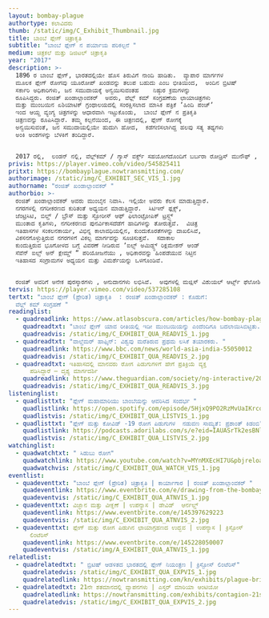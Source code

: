```yaml
---
layout: bombay-plague
authortype: ಕಲಾವಿದರು
thumb: /static/img/C_Exhibit_Thumbnail.jpg
title: ಬಾಂಬೆ ಪ್ಲೇಗ್‌ ಚಿತ್ರಾಕೃತಿ
subtitle: "ಬಾಂಬೆ ಪ್ಲೇಗ್‌ ನ ಪರ್ಯಾಯ ಪರಿಕಲ್ಪನೆ "
medium: ಚಿತ್ರಕಲೆ ಮತ್ತು ಡಿಜಿಟಲ್‌ ಚಿತ್ರಾಕೃತಿ
year: "2017"
description: >-
  1896 ರ ಬಾಂಬೆ ಪ್ಲೇಗ್‌, ಭಾರತದಲ್ಲಿಯೇ ಹೊಸ ತಿರುವಿಗೆ ನಾಂದಿ ಹಾಡಿತು.  ವ್ಯಾಪಾರ ಮಾರ್ಗಗಳ
  ಮೂಲಕ ಪ್ಲೇಗ್‌ ರೋಗವು ಯೂರೋಪ್‌ ಖಂಡವನ್ನು ತಲುಪ ಬಹುದು ಎಂಬ ಭೀತಿಯಿಂದ,  ಅಂದಿನ ಬ್ರಿಟಿಷ್‌
  ಸರ್ಕಾರಿ ಅಧಿಕಾರಿಗಳು, ಜನ ಸಮುದಾಯಕ್ಕೆ ಅನ್ವಯಿಸುವಂತಹ    ನಿಷ್ಠುರ ಕ್ರಮಗಳನ್ನು
  ರೂಪಿಸಿದ್ದರು. ರಂಜಿತ್‌ ಖಂಡಾಲ್ಗಾಂವಕರ್‌  ಅವರು, ವೆಲ್ಲ್ ಕಮ್‌ ಸಂಗ್ರಹಣೆಯ ಛಾಯಾಚಿತ್ರಗಳು
  ಮತ್ತು ಮುಂಬಯಿನ ಏಶಿಯಾಟಿಕ್‌ ಗ್ರಂಥಾಲಯದಲ್ಲಿ ಸಂರಕ್ಷಿಸಲಾದ ಮಾಸಿಕ ಪತ್ರಿಕೆ ʼಹಿಂದಿ ಪಂಚ್‌ʼ
  ಇಂದ ಆಯ್ದ ವ್ಯಂಗ್ಯ ಚಿತ್ರಗಳನ್ನು ಆಧಾರವಾಗಿ ಇಟ್ಟುಕೊಂಡು,  ಬಾಂಬೆ ಪ್ಲೇಗ್ ನ ಪ್ರತಿಕೃತಿ
  ಚಿತ್ರಣವನ್ನು ರೂಪಿಸಿದ್ದಾರೆ. ತಮ್ಮ ಕಲ್ಪನೆಯಿಂದ, ಈ ಚಿತ್ರಣದಲ್ಲಿ, ಪ್ಲೇಗ್‌ ರೋಗಕ್ಕೆ
  ಅನ್ವಯಿಸುವಂತೆ, ಜನ ಸಮುದಾಯಲ್ಲಿಯೇ ಹುದುಗಿ ಹೋದ,  ಕಡೆಗಣಿಸಲಾಗಿದ್ದ ಹಲವು ಸತ್ಯ ತಥ್ಯಗಳು
  ಅಂಕಿ ಅಂಶಗಳನ್ನು ಬೆಳಕಿಗೆ ತಂದಿದ್ದಾರೆ. 


  2017 ರಲ್ಲಿ,  ಲಂಡನ್ ನಲ್ಲಿ, ವೆಲ್ಲ್‌ಕಮ್‌ / ಗ್ಯಾಸ್‌ ವರ್ಕ್ಸ್‌ ಸಹಯೋಗದೊಂದಿಗೆ ಬರ್ಬರಾ ರೋಡ್ರಿಸ್‌ ಮುನೌಫ್‌ ,‌ ಸಂಯೋಜಿಸಿದ ʼಆಯುರ್ವೇದಿಕ್‌ ಮ್ಯಾನ್”‌ ಪ್ರದರ್ಶನದ ಅಂಗವಾಗಿ ವೆಲ್ಲ್‌ಕಮ್‌ ಸಂಗ್ರಹಣೆಯ ಮೂಲಕ ಈ ಕಾರ್ಯಕ್ರಮವನ್ನು ಮೂಲತಃ ಆಯೋಜಿಸಲಾಗಿತ್ತು.
privis: https://player.vimeo.com/video/545825411
pritxt: https://bombayplague.nowtransmitting.com/
authorimage: /static/img/C_EXHIBIT_SEC_VIS_1.jpg
authorname: "ರಂಜಿತ್‌ ಖಂಡಾಲ್ಗಾಂವಕರ್‌ "
authorbio: >-
  ರಂಜಿತ್‌ ಖಂಡಾಲ್ಗಾಂವಕರ್‌ ಅವರು ಮುಂಬೈನ ನಿವಾಸಿ. ಇಲ್ಲಿಯೇ ಅವರು ಕೆಲಸ ಮಾಡುತ್ತಿದ್ದಾರೆ.
  ನಗರಗಳಲ್ಲಿ ನಗರೀಕರಣದ ಕುರಿತಂತೆ ಅಧ್ಯಯನ ಮಾಡುತ್ತಿದ್ದಾರೆ.  ಸಿಟಿಇನ್‌ ಫ್ಲಕ್ಸ್‌,
  ಜೆಂಟ್ರಿಸಿಟಿ, ಬಿಲ್ಡ್ / ಬ್ರೌಸ್‌ ಮತ್ತು ಸ್ಟೋರೀಸ್‌ ಆಫ್‌ ಫಿಲಾಂಟ್ರೋಪಿಕ್‌ ಟ್ರಸ್ಟ್ಸ್‌
  ಮುಂತಾದ ಕೃತಿಗಳು, ನಗರೀಕರಣದ ಪುನರ್ವಿಕಾಸದೆಡೆಗೆ ಹಾದಿಗಳನ್ನು ತೋರುತ್ತವೆ.  ವಿಚಿತ್ರ
  ಇತಿಹಾಸಗಳ ಸಂಕಲನಕಾರ್ಯ, ವಿಭಿನ್ನ ಕಾಲಾವಧಿಯಲ್ಲಿನ, ಕುಂದುಕೊರತೆಗಳನ್ನು ದಾಖಲಿಸಿವೆ,
  ವಿಕಸನಗೊಳ್ಳುತ್ತಿರುವ ನಗರಗಳಿಗೆ ವಿಕಲ್ಪ ಮಾರ್ಗವನ್ನು ಸೂಚಿಸುತ್ತವೆ.  ಸದಾಕಾಲ
  ಕುಂದುತ್ತಿರುವ ಭೂಗೋಳದ ಬಗ್ಗೆ ವಿವರಣೆ ನೀಡಿರುವ ʼಐಲ್ಸ್‌ ಅಮಿಡ್ಸ್ಟ್‌ ರಿಕ್ಲಮೇಶನ್‌ ಆಂಡ್‌
  ಸೆವೆನ್‌ ಐಲ್ಸ್‌ ಅನ್‌ ಕ್ಲೇಮ್ಡ್‌ “ ಪರಿಯೋಜನೆಯು , ಅಧಿಕಾರವನ್ನು ಹಿಂಪಡೆಯುವ ನಿಟ್ಟಿನ
  ಇತಿಹಾಸದ ಸಂಗ್ರಾಮಗಳ ಅಧ್ಯಯನ ಮತ್ತು ವಿಮರ್ಶೆಯನ್ನು ಒಳಗೊಂಡಿವೆ.       


  ರಂಜಿತ್‌ ಅವರಿಗೆ ಅನೇಕ ಪುರಸ್ಕಾರಗಳು , ಅನುದಾನಗಳು ಲಭಿಸಿವೆ.  ಅವುಗಳಲ್ಲಿ ಮಜ್ಲಿಸ್‌ ವಿಶುಯಲ್‌ ಆರ್ಟ್ಸ್‌ ಫೆಲೋಶಿಪ್‌, ಯೂ.ಡಿ.ಆರ್.ಐ ಆರ್ಖಿಟೆಕ್ಚರಲ್‌ ಫೆಲೋಶಿಪ್‌ , ಲೆವೆರ್‌ ಹುಲ್ಮೆ ಆರ್ಟಿಸ್ಟ್‌ ರೆಸಿಡೆಂಸಿ, ಸಾಯಿ ಹಾರ್ವರ್ಡ್‌ ಯೂನಿವರ್ಸಿಟಿ ಆರ್ಟಿಸ್ಟ್‌ ರೆಸಿಡೆಂಸಿ ಹಾಗೂ ವೆಲ್‌ಕಮ್‌ ಟ್ರಸ್ಟ್‌ ನಿಂದ ಸೀಡ್‌ ಫಂಡಿಂಗ್‌ ಪುರಸ್ಕಾರ ಲಭಿಸಿವೆ.
tervis: https://player.vimeo.com/video/537285108
tertxt: "ಬಾಂಬೆ ಪ್ಲೇಗ್‌ (ಪ್ರೇರಿತ) ಚಿತ್ರಾಕೃತಿ  : ರಂಜಿತ್‌ ಖಂಡಾಲ್ಗಾಂವಕರ್‌ : ಕೊಡುಗೆ:
  ವೆಲ್ಲ್ ಕಮ್‌ ಸಂಗ್ರಹಣೆ "
readinglist:
  - quadreadlink: https://www.atlasobscura.com/articles/how-bombay-plague-changed-mumbai
    quadreadtxt: "ಬಾಂಬೆ ಪ್ಲೇಗ್ ಯಾವ ರೀತಿಯಲ್ಲಿ ಇಡೀ ಮುಂಬಯಿಯನ್ನು ಎಂದೆಂದಿಗೂ ಬದಲಾಯಿಸಿಬಿಟ್ಟಿತು. "
    quadreadvis: /static/img/C_EXHIBIT_QUA_READVIS_1.jpg
  - quadreadtxt: "ವಾಲ್ಡೆಮರ್‌ ಹಾಫ್ಕಿನ್‌: ವಿಶ್ವವು ಮರೆತಿರುವ ಪ್ರಥಮ ಲಸಿಕೆ ತಯಾರಕರು. "
    quadreadlink: https://www.bbc.com/news/world-asia-india-55050012
    quadreadvis: /static/img/C_EXHIBIT_QUA_READVIS_2.jpg
  - quadreadtxt: ಇತಿಹಾಸದಲ್ಲಿ ಮಾನವರು ರೋಗ ಪಿಡುಗುಗಳಿಗೆ ಹೇಗೆ ಪ್ರತಿಕ್ರಿಯೆ ವ್ಯಕ್ತ
      ಪಡಿಸಿದ್ದಾರೆ – ದೃಶ್ಯ ಮಾರ್ಗದರ್ಶಿ
    quadreadlink: https://www.theguardian.com/society/ng-interactive/2020/apr/29/how-humans-have-reacted-to-pandemics-through-history-a-visual-guide
    quadreadvis: /static/img/C_EXHIBIT_QUA_READVIS_3.jpg
listeninglist:
  - quadlisttxt: "ಪ್ಲೇಗ್‌ ಮಹಾಮಾರಿಯು ಬಾಂಬೆಯನ್ನು ಆವರಿಸಿದ ಸಂದರ್ಭ "
    quadlistlink: https://open.spotify.com/episode/5HjxQ9PO2RzMvUaIKrcq9A
    quadlistvis: /static/img/C_EXHIBIT_QUA_LISTVIS_1.jpg
  - quadlisttxt: "ಪ್ಲೇಗ್‌ ಮತ್ತು ಕೋವಿಡ್‌ -19 ರೋಗ ಪಿಡುಗುಗಳ  ನಡುವಣ ಸಾಮ್ಯತೆ: ಪ್ರಶಾಂತ್‌ ಕಿಡಂಬಿ"
    quadlistlink: https://podcasts.adorilabs.com/s/e?eid=IAUASrTk2esBNlB6
    quadlistvis: /static/img/C_EXHIBIT_QUA_LISTVIS_2.jpg
watchinglist:
  - quadwatchtxt: " ಸಿಡುಬು ರೋಗ"
    quadwatchlink: https://www.youtube.com/watch?v=MYnMXEcHI7U&pbjreload=101
    quadwatchvis: /static/img/C_EXHIBIT_QUA_WATCH_VIS_1.jpg
eventlist:
  - quadeventtxt: "ಬಾಂಬೆ ಪ್ಲೇಗ್‌ (ಪ್ರೇರಿತ) ಚಿತ್ರಾಕೃತಿ | ಕಾರ್ಯಾಗಾರ | ರಂಜಿತ್‌ ಖಂಡಾಲ್ಗಾಂವಕರ್‌ "
    quadeventlink: https://www.eventbrite.com/e/drawing-from-the-bombay-plague-workshop-registration-148222681029
    quadeventvis: /static/img/C_EXHIBIT_QUA_ATNVIS_1.jpg
  - quadeventtxt: ವಿಜ್ಞಾನ ಮತ್ತು ವೀಕ್ಞಣೆ | ಉಪನ್ಯಾಸ | ಡೇವಿಡ್‌  ಆರ್ನಲ್ಡ್
    quadeventlink: https://www.eventbrite.com/e/145397629223
    quadeventvis: /static/img/C_EXHIBIT_QUA_ATNVIS_2.jpg
  - quadeventtxt: ಪ್ಲೇಗ್‌ ಮತ್ತು ರೋಗ ಪಿಡುಗಿನ ಛಾಯಾಗ್ರಹಣದ ಉದ್ಭವ | ಉಪನ್ಯಾಸ | ಕ್ರಿಸ್ಟೋಸ್‌
      ಲಿಂಟೆರಿಸ್‌
    quadeventlink: https://www.eventbrite.com/e/145228050007
    quadeventvis: /static/img/A_EXHIBIT_QUA_ATNVIS_1.jpg
relatedlist:
  - quadrelatedtxt: " ಬ್ರಿಟಿಷ್‌ ಆಡಳಿತದ ಭಾರತದಲ್ಲಿ ಪ್ಲೇಗ್‌ ನಿಯಂತ್ರಣ | ಕ್ರಿಸ್ಟೋಸ್‌ ಲಿಂಟೆರಿಸ್‌"
    quadrelatedvis: /static/img/C_EXHIBIT_QUA_EXPVIS_1.jpg
    quadrelatedlink: https://nowtransmitting.com/kn/exhibits/plague-british-india/
  - quadrelatedtxt: 21ನೇ ಶತಮಾನದಲ್ಲಿ ವ್ಯಾಪನಗಳು | ಎಸ್ತರ್‌ ಮಾರಿಯಾ ಆಂಟಿಯೋ
    quadrelatedlink: https://nowtransmitting.com/exhibits/contagion-21st-century/
    quadrelatedvis: /static/img/C_EXHIBIT_QUA_EXPVIS_2.jpg
---
```

